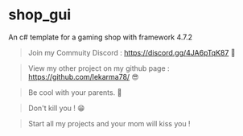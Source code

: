 # shop_gui
An c# template for a gaming shop with framework 4.7.2

> Join my Commuity Discord : https://discord.gg/4JA6pTqK87 🤑

> View my other project on my github page : https://github.com/lekarma78/ 😎

> Be cool with your parents. 🥵

> Don't kill you ! 😁

> Start all my projects and your mom will kiss you ! 
